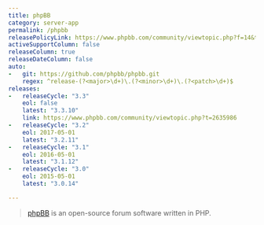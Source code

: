 ```yaml
---
title: phpBB
category: server-app
permalink: /phpbb
releasePolicyLink: https://www.phpbb.com/community/viewtopic.php?f=14&t=2302466
activeSupportColumn: false
releaseColumn: true
releaseDateColumn: false
auto:
-   git: https://github.com/phpbb/phpbb.git
    regex: ^release-(?<major>\d+)\.(?<minor>\d+)\.(?<patch>\d+)$
releases:
-   releaseCycle: "3.3"
    eol: false
    latest: "3.3.10"
    link: https://www.phpbb.com/community/viewtopic.php?t=2635986
-   releaseCycle: "3.2"
    eol: 2017-05-01
    latest: "3.2.11"
-   releaseCycle: "3.1"
    eol: 2016-05-01
    latest: "3.1.12"
-   releaseCycle: "3.0"
    eol: 2015-05-01
    latest: "3.0.14"

---
```


> [phpBB](https://www.phpbb.com/) is an open-source forum software written in PHP.
